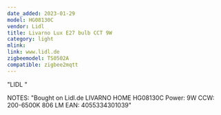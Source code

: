```yaml
---
date_added: 2023-01-29
model: HG08130C
vendor: Lidl
title: Livarno Lux E27 bulb CCT 9W
category: light
mlink: 
link: www.lidl.de
zigbeemodel: TS0502A
compatible: zigbee2mqtt
---
```

"LIDL 
"



NOTES:
"Bought on Lidl.de
LIVARNO HOME
HG08130C
Power: 9W
CCW: 200-6500K
806 LM
EAN:  4055334301039"


